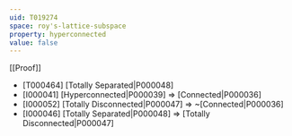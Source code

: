 ```yaml
---
uid: T019274
space: roy's-lattice-subspace
property: hyperconnected
value: false
---
```

[[Proof]]

* [T000464] [Totally Separated|P000048]
* [I000041] [Hyperconnected|P000039] => [Connected|P000036]
* [I000052] [Totally Disconnected|P000047] => ~[Connected|P000036]
* [I000046] [Totally Separated|P000048] => [Totally Disconnected|P000047]

